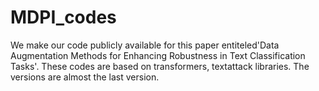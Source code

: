 # MDPI_codes
We make our code publicly available for this paper entiteled'Data Augmentation Methods for Enhancing Robustness in Text Classification Tasks'.
These codes are based on transformers, textattack libraries. The versions are almost the last version.
